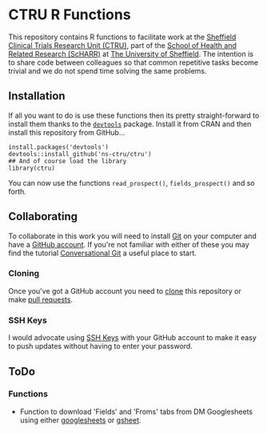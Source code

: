 # CTRU R Functions

This repository contains R functions to facilitate work at the [Sheffield Clinical Trials Research Unit (CTRU)](https://www.shef.ac.uk/scharr/sections/dts/ctru), part of the [School of Health and Related Research (ScHARR)](http://www.sheffield.ac.uk/scharr) at [The University of Sheffield](http://www.sheffield.ac.uk/).  The intention is to share code between colleagues so that common repetitive tasks become trivial and we do not spend time solving the same problems.

## Installation

If all you want to do is use these functions then its pretty straight-forward to install them thanks to the [`devtools`](https://cran.r-project.org/web/packages/devtools/index.html) package.  Install it from CRAN and then install this repository from GitHub...

```
install.packages('devtools')
devtools::install_github('ns-ctru/ctru')
## And of course load the library
library(ctru)
```

You can now use the functions `read_prospect()`, `fields_prospect()` and so forth.

## Collaborating

To collaborate in this work you will need to install [Git](https://git-scm.com) on your computer and have a [GitHub account](https://www.github.com/join).  If you're not familiar with either of these you may find the tutorial [Conversational Git](http://blog.anvard.org/conversational-git/) a useful place to start.

### Cloning

Once you've got a GitHub account you need to [clone](https://git-scm.com/docs/git-clone) this repository or make [pull requests](https://git-scm.com/docs/git-pull).

### SSH Keys

I would advocate using [SSH Keys](https://help.github.com/articles/generating-an-ssh-key/) with your GitHub account to make it easy to push updates without having to enter your password.


## ToDo

### Functions

* Function to download 'Fields' and 'Froms' tabs from DM Googlesheets using either [googlesheets](https://cran.r-project.org/web/packages/googlesheets/index.html) or [gsheet](https://cran.r-project.org/web/packages/gsheet/index.html).
